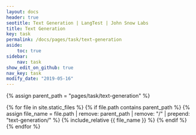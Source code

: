 ```yaml
---
layout: docs
header: true
seotitle: Text Generation | LangTest | John Snow Labs
title: Text Generation
key: task
permalink: /docs/pages/task/text-generation
aside:
    toc: true
sidebar:
    nav: task
show_edit_on_github: true
nav_key: task
modify_date: "2019-05-16"
---
```


<div class="main-docs" markdown="1">

{% assign parent_path = "pages/task/text-generation" %}

{% for file in site.static_files %}
    {% if file.path contains parent_path %}
        {% assign file_name = file.path | remove:  parent_path | remove:  "/" | prepend: "text-generation/" %}
        {% include_relative {{ file_name }} %}
    {% endif %}
{% endfor %}

</div>